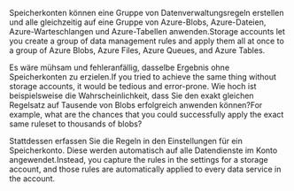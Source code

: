 <span data-ttu-id="da22f-101">Speicherkonten können eine Gruppe von Datenverwaltungsregeln erstellen und alle gleichzeitig auf eine Gruppe von Azure-Blobs, Azure-Dateien, Azure-Warteschlangen und Azure-Tabellen anwenden.</span><span class="sxs-lookup"><span data-stu-id="da22f-101">Storage accounts let you create a group of data management rules and apply them all at once to a group of Azure Blobs, Azure Files, Azure Queues, and Azure Tables.</span></span> 

<span data-ttu-id="da22f-102">Es wäre mühsam und fehleranfällig, dasselbe Ergebnis ohne Speicherkonten zu erzielen.</span><span class="sxs-lookup"><span data-stu-id="da22f-102">If you tried to achieve the same thing without storage accounts, it would be tedious and error-prone.</span></span> <span data-ttu-id="da22f-103">Wie hoch ist beispielsweise die Wahrscheinlichkeit, dass Sie den exakt gleichen Regelsatz auf Tausende von Blobs erfolgreich anwenden können?</span><span class="sxs-lookup"><span data-stu-id="da22f-103">For example, what are the chances that you could successfully apply the exact same ruleset to thousands of blobs?</span></span>

<span data-ttu-id="da22f-104">Stattdessen erfassen Sie die Regeln in den Einstellungen für ein Speicherkonto. Diese werden automatisch auf alle Datendienste im Konto angewendet.</span><span class="sxs-lookup"><span data-stu-id="da22f-104">Instead, you capture the rules in the settings for a storage account, and those rules are automatically applied to every data service in the account.</span></span>
